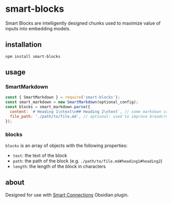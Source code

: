 # smart-blocks
Smart Blocks are intelligently designed chunks used to maximize value of inputs into embedding models.

## installation
```
npm install smart-blocks
```

## usage

### SmartMarkdown

```js
const { SmartMarkdown } = require('smart-blocks');
const smart_markdown = new SmartMarkdown(optional_config);
const blocks = smart_markdown.parse({
  content: `# Heading 1\ntext\n## Heading 2\ntext`, // some markdown content
  file_path: './path/to/file.md', // optional: used to improve breadcrumbs (chunk context)
});
```

### blocks

`blocks` is an array of objects with the following properties:

- `text`: the text of the block
- `path`: the path of the block (e.g. `./path/to/file.md#heading1#heading2`)
- `length`: the length of the block in characters

## about
Designed for use with [Smart Connections](https://smartconnections.app) Obsidian plugin.